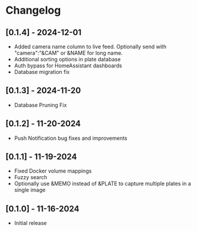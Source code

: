 # Changelog

## [0.1.4] - 2024-12-01
- Added camera name column to live feed. Optionally send with "camera":"&CAM" or &NAME for long name.
- Additional sorting options in plate database
- Auth bypass for HomeAssistant dashboards
- Database migration fix

## [0.1.3] - 2024-11-20
- Database Pruning Fix

## [0.1.2] - 11-20-2024
- Push Notification bug fixes and improvements

## [0.1.1] - 11-19-2024
- Fixed Docker volume mappings
- Fuzzy search
- Optionally use &MEMO instead of &PLATE to capture multiple plates in a single image

## [0.1.0] - 11-16-2024
- Initial release
